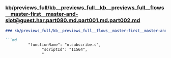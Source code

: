 ### kb/previews_full/kb__previews_full__kb__previews_full__flows__master-first__master-and-slot@guest.har.part080.md.part001.md.part002.md

```md
### kb/previews_full/kb__previews_full__flows__master-first__master-and-slot@guest.har.part080.md.part001.md (part 002)

```md
          "functionName": "n.subscribe.s",
                "scriptId": "11564",
                "
```

```

```
